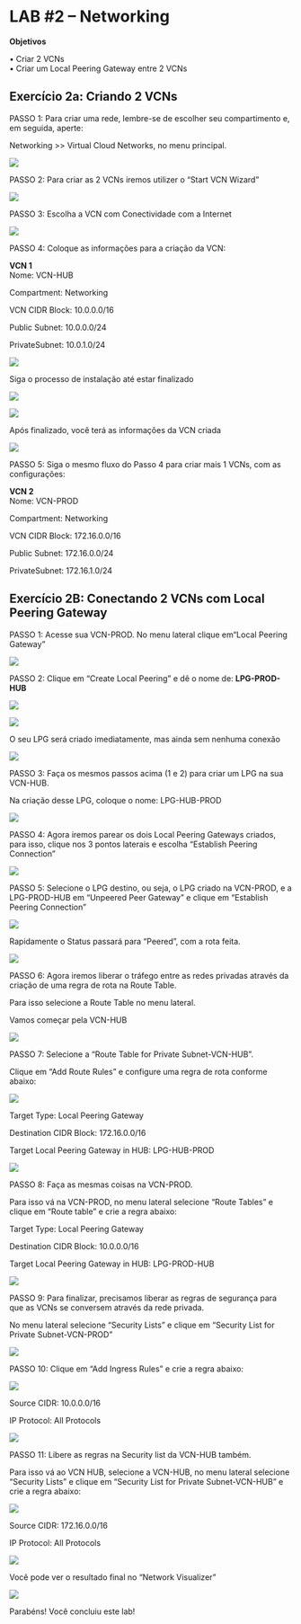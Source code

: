 
# LAB #2 – Networking

**Objetivos**

• Criar 2 VCNs  
• Criar um Local Peering Gateway entre 2 VCNs  

## Exercício 2a: Criando 2 VCNs

PASSO 1: Para criar uma rede, lembre-se de escolher seu compartimento e, em seguida, aperte: 

Networking >> Virtual Cloud Networks, no menu principal.  

![](images/img1.PNG)

PASSO 2: Para criar as 2 VCNs iremos utilizer o “Start VCN Wizard”

![](images/img2.PNG)

PASSO 3: Escolha a VCN com Conectividade com a Internet

![](images/img3.PNG)

PASSO 4: Coloque as informações para a criação da VCN:

**VCN 1**  
Nome: VCN-HUB  

Compartment: Networking  

VCN CIDR Block: 10.0.0.0/16  

Public Subnet: 10.0.0.0/24  

PrivateSubnet: 10.0.1.0/24  

![](images/img4.PNG)

Siga o processo de instalação até estar finalizado

![](images/img5.PNG)

![](images/img6.PNG)

Após finalizado, você terá as informações da VCN criada

![](images/img7.PNG)

PASSO 5: Siga o mesmo fluxo do Passo 4 para criar mais 1 VCNs, com as configurações:

**VCN 2**  
Nome: VCN-PROD  

Compartment: Networking  

VCN CIDR Block: 172.16.0.0/16  

Public Subnet: 172.16.0.0/24  

PrivateSubnet: 172.16.1.0/24  


## Exercício 2B: Conectando 2 VCNs com Local Peering Gateway

PASSO 1: Acesse sua VCN-PROD. 
No menu lateral clique em“Local Peering Gateway”  

![](images/img8.PNG)

PASSO 2: Clique em “Create Local Peering” e dê o nome de: **LPG-PROD-HUB**

![](images/img9.PNG)

![](images/img10.PNG)

O seu LPG será criado imediatamente, mas ainda sem nenhuma conexão

![](images/img11.PNG)

PASSO 3: Faça os mesmos passos acima (1 e 2) para criar um LPG na sua VCN-HUB.  

Na criação desse LPG, coloque o nome: LPG-HUB-PROD  

![](images/img12.PNG)

PASSO 4: Agora iremos parear os dois Local Peering Gateways criados, para isso, clique nos 3 pontos laterais e escolha “Establish Peering Connection”

![](images/img13.PNG)

PASSO 5: Selecione o LPG destino, ou seja, o LPG criado na VCN-PROD, e a LPG-PROD-HUB em “Unpeered Peer Gateway” e clique em “Establish Peering Connection”

![](images/img14.PNG)

Rapidamente o Status passará para “Peered”, com a rota feita.

![](images/img15.PNG)

PASSO 6: Agora iremos liberar o tráfego entre as redes privadas através da criação de uma regra de rota na Route Table. 

Para isso selecione a Route Table no menu lateral. 

Vamos começar pela VCN-HUB

![](images/img16.PNG)

PASSO 7: Selecione a “Route Table for Private Subnet-VCN-HUB”. 

Clique em “Add Route Rules” e configure uma regra de rota conforme abaixo:

![](images/img17.PNG)

Target Type: Local Peering Gateway  

Destination CIDR Block: 172.16.0.0/16  

Target Local Peering Gateway in HUB: LPG-HUB-PROD  

![](images/img18.PNG)

PASSO 8: Faça as mesmas coisas na VCN-PROD. 

Para isso vá na VCN-PROD, no menu lateral selecione “Route Tables” e clique em “Route table” e crie a regra abaixo:

Target Type: Local Peering Gateway  

Destination CIDR Block: 10.0.0.0/16  

Target Local Peering Gateway in HUB: LPG-PROD-HUB  

![](images/img19.PNG)

PASSO 9: Para finalizar, precisamos liberar as regras de segurança para que as VCNs se conversem através da rede privada. 

No menu lateral selecione “Security Lists” e clique em “Security List for Private Subnet-VCN-PROD”

![](images/img20.PNG)

PASSO 10: Clique em “Add Ingress Rules” e crie a regra abaixo:

![](images/img21.PNG)

Source CIDR: 10.0.0.0/16  

IP Protocol: All Protocols  

![](images/img22.PNG)

PASSO 11: Libere as regras na Security list da VCN-HUB também. 

Para isso vá ao VCN HUB, selecione a VCN-HUB, no menu lateral selecione “Security Lists” e clique em “Security List for Private Subnet-VCN-HUB” e crie a regra abaixo:

![](images/img23.PNG)

Source CIDR: 172.16.0.0/16  

IP Protocol: All Protocols  

![](images/img24.PNG)

Você pode ver o resultado final no “Network Visualizer”

![](images/img25.PNG)

Parabéns! Você concluiu este lab!


